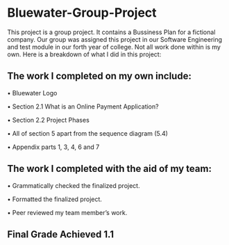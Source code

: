 # Bluewater-Group-Project
This project is a group project. It contains a Bussiness Plan for a fictional company. 
Our group was assigned this project in our Software Engineering and test module in our forth year of college.
Not all work done within is my own. Here is a breakdown of what I did in this project:

## The work I completed on my own include:
 
•	Bluewater Logo

•	Section 2.1 What is an Online Payment Application?

•	Section 2.2 Project Phases

•	All of section 5 apart from the sequence diagram (5.4)

•	Appendix parts 1, 3, 4, 6 and 7

## The work I completed with the aid of my team:
 
•	 Grammatically checked the finalized project.

•	 Formatted the finalized project.

•	Peer reviewed my team member’s work.

## Final Grade Achieved 1.1

